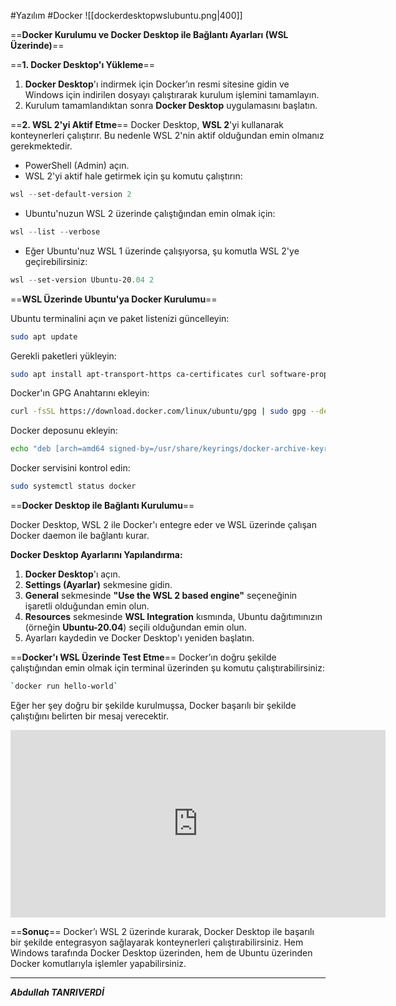 #Yazılım #Docker 
![[dockerdesktopwslubuntu.png|400]]



==**Docker Kurulumu ve Docker Desktop ile Bağlantı Ayarları (WSL Üzerinde)**==


 ==**1. Docker Desktop'ı Yükleme**==
1. **Docker Desktop**'ı indirmek için Docker’ın resmi sitesine gidin ve Windows için indirilen dosyayı çalıştırarak kurulum işlemini tamamlayın.
2. Kurulum tamamlandıktan sonra **Docker Desktop** uygulamasını başlatın.

==**2. WSL 2'yi Aktif Etme**==
Docker Desktop, **WSL 2**'yi kullanarak konteynerleri çalıştırır. Bu nedenle WSL 2'nin aktif olduğundan emin olmanız gerekmektedir.

- PowerShell (Admin) açın.
- WSL 2'yi aktif hale getirmek için şu komutu çalıştırın:
```powershell
wsl --set-default-version 2

```
- Ubuntu'nuzun WSL 2 üzerinde çalıştığından emin olmak için:
```powershell
wsl --list --verbose
```
- Eğer Ubuntu'nuz WSL 1 üzerinde çalışıyorsa, şu komutla WSL 2'ye geçirebilirsiniz:
```powershell
wsl --set-version Ubuntu-20.04 2
```

==**WSL Üzerinde Ubuntu'ya Docker Kurulumu**==


Ubuntu terminalini açın ve paket listenizi güncelleyin:
```bash
sudo apt update

```

Gerekli paketleri yükleyin:
```bash
sudo apt install apt-transport-https ca-certificates curl software-properties-common

```

Docker'ın GPG Anahtarını ekleyin:
```bash
curl -fsSL https://download.docker.com/linux/ubuntu/gpg | sudo gpg --dearmor -o /usr/share/keyrings/docker-archive-keyring.gpg

```


Docker deposunu ekleyin:
```bash
echo "deb [arch=amd64 signed-by=/usr/share/keyrings/docker-archive-keyring.gpg] https://download.docker.com/linux/ubuntu $(lsb_release -cs) stable" | sudo tee /etc/apt/sources.list.d/docker.list > /dev/null

```

Docker servisini kontrol edin:
```bash
sudo systemctl status docker

```


==**Docker Desktop ile Bağlantı Kurulumu**==

Docker Desktop, WSL 2 ile Docker'ı entegre eder ve WSL üzerinde çalışan Docker daemon ile bağlantı kurar.

 **Docker Desktop Ayarlarını Yapılandırma:**
1. **Docker Desktop**'ı açın.
2. **Settings (Ayarlar)** sekmesine gidin.
3. **General** sekmesinde **"Use the WSL 2 based engine"** seçeneğinin işaretli olduğundan emin olun.
4. **Resources** sekmesinde **WSL Integration** kısmında, Ubuntu dağıtımınızın (örneğin **Ubuntu-20.04**) seçili olduğundan emin olun.
5. Ayarları kaydedin ve Docker Desktop'ı yeniden başlatın.

==**Docker'ı WSL Üzerinde Test Etme**==
Docker’ın doğru şekilde çalıştığından emin olmak için terminal üzerinden şu komutu çalıştırabilirsiniz:

```bash
`docker run hello-world`
```
Eğer her şey doğru bir şekilde kurulmuşsa, Docker başarılı bir şekilde çalıştığını belirten bir mesaj verecektir.



<iframe width="600" height="300" src="https://www.youtube.com/embed/NhYVkwtDCBE?start=10" frameborder="0" allow="accelerometer; autoplay; clipboard-write; encrypted-media; gyroscope; picture-in-picture" allowfullscreen></iframe>


==**Sonuç**==
Docker’ı WSL 2 üzerinde kurarak, Docker Desktop ile başarılı bir şekilde entegrasyon sağlayarak konteynerleri çalıştırabilirsiniz. Hem Windows tarafında Docker Desktop üzerinden, hem de Ubuntu üzerinden Docker komutlarıyla işlemler yapabilirsiniz.
***


***Abdullah TANRIVERDİ***
